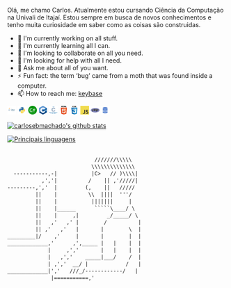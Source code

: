 Olá, me chamo Carlos. Atualmente estou cursando Ciência da Computação na Univali de Itajaí. Estou sempre em busca de novos conhecimentos e tenho muita curiosidade em saber como as coisas são construidas.


- 🔭 I'm currently working on all stuff.
- 🌱 I'm currently learning all I can.
- 👯 I'm looking to collaborate on all you need.
- 🤔 I'm looking for help with all I need.
- 💬 Ask me about all of you want.
- ⚡ Fun fact: the term ‘bug’ came from a moth that was found inside a computer.
- 📫 How to reach me: [keybase](https://keybase.io/carlosebmachado)


<code><img height="20" src="https://raw.githubusercontent.com/github/explore/80688e429a7d4ef2fca1e82350fe8e3517d3494d/topics/java/java.png"></code>
<code><img height="20" src="https://raw.githubusercontent.com/github/explore/80688e429a7d4ef2fca1e82350fe8e3517d3494d/topics/python/python.png"></code>
<code><img height="20" src="https://raw.githubusercontent.com/github/explore/80688e429a7d4ef2fca1e82350fe8e3517d3494d/topics/csharp/csharp.png"></code>
<code><img height="20" src="https://raw.githubusercontent.com/github/explore/80688e429a7d4ef2fca1e82350fe8e3517d3494d/topics/cpp/cpp.png"></code>
<code><img height="20" src="https://raw.githubusercontent.com/github/explore/80688e429a7d4ef2fca1e82350fe8e3517d3494d/topics/c/c.png"></code>
<code><img height="20" src="https://raw.githubusercontent.com/github/explore/80688e429a7d4ef2fca1e82350fe8e3517d3494d/topics/html/html.png"></code>
<code><img height="20" src="https://raw.githubusercontent.com/github/explore/80688e429a7d4ef2fca1e82350fe8e3517d3494d/topics/css/css.png"></code>
<code><img height="20" src="https://raw.githubusercontent.com/github/explore/80688e429a7d4ef2fca1e82350fe8e3517d3494d/topics/javascript/javascript.png"></code>
<code><img height="20" src="https://raw.githubusercontent.com/github/explore/80688e429a7d4ef2fca1e82350fe8e3517d3494d/topics/php/php.png"></code>
<code><img height="20" src="https://raw.githubusercontent.com/github/explore/80688e429a7d4ef2fca1e82350fe8e3517d3494d/topics/sql/sql.png"></code>


[![carlosebmachado's github stats](https://github-readme-stats.vercel.app/api?username=carlosebmachado&show_icons=true&count_private=true&hide=stars&include_all_commits=true&theme=dark)](#)

[![Principais linguagens](https://github-readme-stats.vercel.app/api/top-langs/?username=carlosebmachado&layout=compact&theme=dark)](#)


```
                             
                            ///////\\\\\
                           \\\\\\\\\\\\\\
  -----------,-|           |C>   // )\\\\|
           ,','|          /    || ,'/////|
---------,','  |         (,    ||   /////
         ||    |          \\  ||||  '''/
         ||    |           |||||||     |
         ||    |______      `````\____/ \
         ||    |     ,|         _/_____/ \
         ||   ,'   ,' |        /          |
         || ,'   ,'   |       |        \  |
_________|/    ,'     |       |        |  |
_____________,'      ,',_____ |   |    |  |
             |     ,','       |   |    |  |
             |   ,','    _____|___/    /  |
             | ,','  __/ |            /   |
_____________|','   ///_/------------/   |
              |===========,'
```


<!--
**carlosebmachado/carlosebmachado** is a ✨ _special_ ✨ repository because its `README.md` (this file) appears on your GitHub profile.

Here are some ideas to get you started:

- 🔭 I’m currently working on ...
- 🌱 I’m currently learning ...
- 👯 I’m looking to collaborate on ...
- 🤔 I’m looking for help with ...
- 💬 Ask me about ...
- 📫 How to reach me: ...
- 😄 Pronouns: ...
- ⚡ Fun fact: ...
-->
